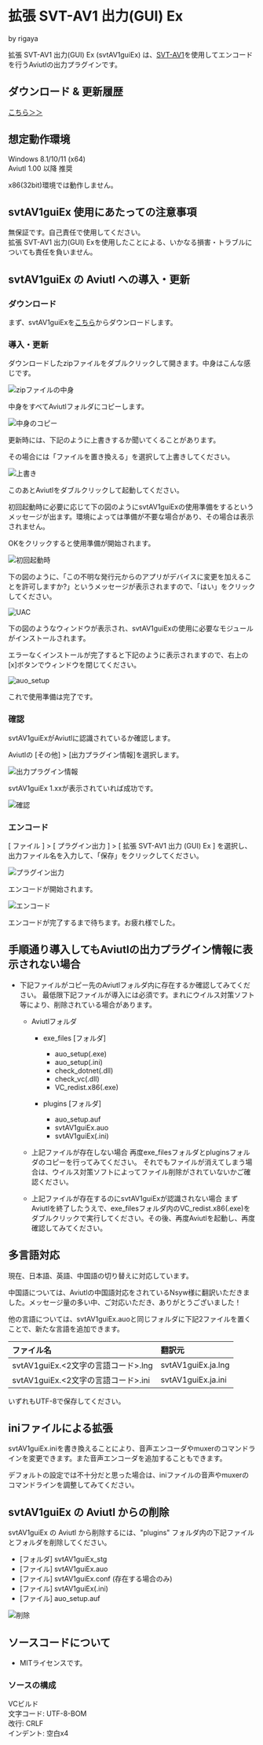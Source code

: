 
# 拡張 SVT-AV1 出力(GUI) Ex  
by rigaya  

拡張 SVT-AV1 出力(GUI) Ex (svtAV1guiEx) は、[SVT-AV1](https://gitlab.com/AOMediaCodec/SVT-AV1)を使用してエンコードを行うAviutlの出力プラグインです。

## ダウンロード & 更新履歴
[こちら＞＞](https://github.com/rigaya/svtAV1guiEx/releases)

## 想定動作環境
Windows 8.1/10/11 (x64)  
Aviutl 1.00 以降 推奨

x86(32bit)環境では動作しません。

## svtAV1guiEx 使用にあたっての注意事項
無保証です。自己責任で使用してください。  
拡張 SVT-AV1 出力(GUI) Exを使用したことによる、いかなる損害・トラブルについても責任を負いません。  

## svtAV1guiEx の Aviutl への導入・更新

### ダウンロード

まず、svtAV1guiExを[こちら](https://github.com/rigaya/svtAV1guiEx/releases)からダウンロードします。

### 導入・更新

ダウンロードしたzipファイルをダブルクリックして開きます。中身はこんな感じです。

![zipファイルの中身](./data/svtAV1guiEx_1_00_install_02.png)

中身をすべてAviutlフォルダにコピーします。

![中身のコピー](./data/svtAV1guiEx_1_00_install_03.png)

更新時には、下記のように上書きするか聞いてくることがあります。

その場合には「ファイルを置き換える」を選択して上書きしてください。

![上書き](./data/svtAV1guiEx_1_00_install_04.png)
  
  
  
このあとAviutlをダブルクリックして起動してください。

初回起動時に必要に応じて下の図のようにsvtAV1guiExの使用準備をするというメッセージが出ます。環境によっては準備が不要な場合があり、その場合は表示されません。

OKをクリックすると使用準備が開始されます。

![初回起動時](./data/svtAV1guiEx_1_00_install_05.png)
  
  
  
下の図のように、「この不明な発行元からのアプリがデバイスに変更を加えることを許可しますか?」というメッセージが表示されますので、「はい」をクリックしてください。

![UAC](./data/svtAV1guiEx_1_00_install_06.png)
  
  
  
下の図のようなウィンドウが表示され、svtAV1guiExの使用に必要なモジュールがインストールされます。

エラーなくインストールが完了すると下記のように表示されますので、右上の[x]ボタンでウィンドウを閉じてください。

![auo_setup](./data/svtAV1guiEx_1_00_install_11.png)

これで使用準備は完了です。

### 確認

svtAV1guiExがAviutlに認識されているか確認します。

Aviutlの [その他] > [出力プラグイン情報]を選択します。

![出力プラグイン情報](./data/svtAV1guiEx_1_00_install_07.png)


svtAV1guiEx 1.xxが表示されていれば成功です。

![確認](./data/svtAV1guiEx_1_00_install_09.png)


### エンコード
[ ファイル ] > [ プラグイン出力 ] > [ 拡張 SVT-AV1 出力 (GUI) Ex ] を選択し、出力ファイル名を入力して、「保存」をクリックしてください。

![プラグイン出力](./data/svtAV1guiEx_1_00_install_14.png)

エンコードが開始されます。

![エンコード](./data/svtAV1guiEx_1_00_install_10.png)

エンコードが完了するまで待ちます。お疲れ様でした。


## 手順通り導入してもAviutlの出力プラグイン情報に表示されない場合

- 下記ファイルがコピー先のAviutlフォルダ内に存在するか確認してみてください。
  最低限下記ファイルが導入には必須です。まれにウイルス対策ソフト等により、削除されている場合があります。

  - Aviutlフォルダ
    - exe_files [フォルダ]
      - auo_setup(.exe)
      - auo_setup(.ini)
      - check_dotnet(.dll)
      - check_vc(.dll)
      - VC_redist.x86(.exe)

    - plugins [フォルダ]
      - auo_setup.auf
      - svtAV1guiEx.auo
      - svtAV1guiEx(.ini)
  
  - 上記ファイルが存在しない場合
    再度exe_filesフォルダとpluginsフォルダのコピーを行ってみてください。
    それでもファイルが消えてしまう場合は、ウイルス対策ソフトによってファイル削除がされていないかご確認ください。
    
  - 上記ファイルが存在するのにsvtAV1guiExが認識されない場合
    まずAviutlを終了したうえで、exe_filesフォルダ内のVC_redist.x86(.exe)をダブルクリックで実行してください。その後、再度Aviutlを起動し、再度確認してみてください。

## 多言語対応

現在、日本語、英語、中国語の切り替えに対応しています。

中国語については、Aviutlの中国語対応をされているNsyw様に翻訳いただきました。メッセージ量の多い中、ご対応いただき、ありがとうございました！

他の言語については、svtAV1guiEx.auoと同じフォルダに下記2ファイルを置くことで、新たな言語を追加できます。

| ファイル名 | 翻訳元 |
|:---        |:---   |
| svtAV1guiEx.<2文字の言語コード>.lng | svtAV1guiEx.ja.lng |
| svtAV1guiEx.<2文字の言語コード>.ini | svtAV1guiEx.ja.ini |

いずれもUTF-8で保存してください。


## iniファイルによる拡張
svtAV1guiEx.iniを書き換えることにより、音声エンコーダやmuxerのコマンドラインを変更できます。また音声エンコーダを追加することもできます。

デフォルトの設定では不十分だと思った場合は、iniファイルの音声やmuxerのコマンドラインを調整してみてください。

## svtAV1guiEx の Aviutl からの削除

svtAV1guiEx の Aviutl から削除するには、"plugins" フォルダ内の下記ファイルとフォルダを削除してください。

- [フォルダ] svtAV1guiEx_stg
- [ファイル] svtAV1guiEx.auo
- [ファイル] svtAV1guiEx.conf (存在する場合のみ)
- [ファイル] svtAV1guiEx(.ini)
- [ファイル] auo_setup.auf

![削除](./data/svtAV1guiEx_1_00_uninstall_01.png)


## ソースコードについて
- MITライセンスです。

### ソースの構成
VCビルド  
文字コード: UTF-8-BOM  
改行: CRLF  
インデント: 空白x4  
